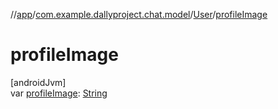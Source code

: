 //[app](../../../index.md)/[com.example.dallyproject.chat.model](../index.md)/[User](index.md)/[profileImage](profile-image.md)

# profileImage

[androidJvm]\
var [profileImage](profile-image.md): [String](https://kotlinlang.org/api/latest/jvm/stdlib/kotlin/-string/index.html)
